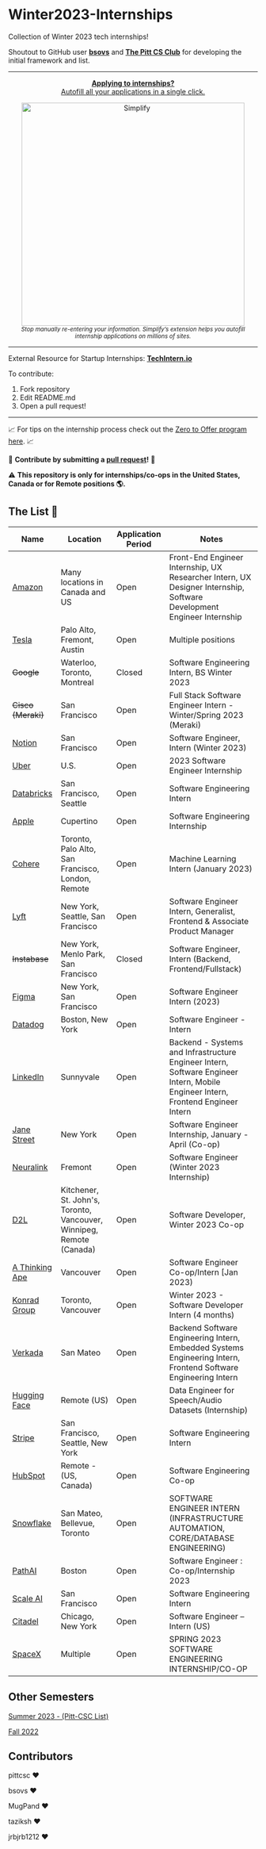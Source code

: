 # Winter2023-Internships
Collection of Winter 2023 tech internships!

Shoutout to GitHub user **[bsovs](https://github.com/bsovs)** and **[The Pitt CS Club](https://github.com/pittcsc)** for developing the initial framework and list.

---

<div align="center">
	<p>
		<a href="https://simplify.jobs/?invite=2d8fe25021b&utm_source=referral">
			<b>Applying to internships?</b>
			<br>
			Autofill all your applications in a single click.
			<br>
			<div>
				<img src="https://res.cloudinary.com/dpeo4xcnc/image/upload/v1636594918/simplify_pittcsc.png" width="450"  alt="Simplify">
			</div>
		</a>
		<sub><i>Stop manually re-entering your information. Simplify’s extension helps you autofill internship applications on millions of sites.</i></sub>
	</p>
</div>

---

External Resource for Startup Internships: **[TechIntern.io](https://www.techintern.io/student/signup?utm_source=BrandonSovran&group=BrandonSovran)**

To contribute:

 1. Fork repository
 2. Edit README.md
 3. Open a pull request!

---

📈 For tips on the internship process check out the [Zero to Offer program here](https://www.pittcs.wiki/zero-to-offer).  📈

🤗 **Contribute by submitting a [pull request](https://github.com/susam/gitpr#create-pull-request)!**  🤗

:warning: **This repository is only for internships/co-ops in the United States, Canada or for Remote positions :earth_americas:.**

## The List 👔

| Name  |  Location | Application Period | Notes |
|---|---|-------------|-------------|
| [Amazon](https://www.amazon.jobs/en/teams/internships-for-students?offset=0&result_limit=10&sort=relevant&category%5B%5D=software-development&country%5B%5D=USA&country%5B%5D=CAN&distanceType=Mi&radius=24km&latitude=&longitude=&loc_group_id=&loc_query=&base_query=&city=&country=&region=&county=&query_options=&) | Many locations in Canada and US | Open | Front-End Engineer Internship, UX Researcher Intern, UX Designer Internship, Software Development Engineer Internship
| [Tesla](https://www.tesla.com/en_CA/careers/search/?country=US&query=software%20Internship%20spring) | Palo Alto, Fremont, Austin | Open | Multiple positions |
| ~~Google~~ | Waterloo, Toronto, Montreal | Closed | Software Engineering Intern, BS Winter 2023
| ~~Cisco (Meraki)~~ | San Francisco | Open | Full Stack Software Engineer Intern - Winter/Spring 2023 (Meraki)
| [Notion](https://boards.greenhouse.io/notion/jobs/5252467003) | San Francisco | Open | Software Engineer, Intern (Winter 2023)
| [Uber](https://university-uber.icims.com/jobs/116847/job) | U.S.| Open | 2023 Software Engineer Internship |
| [Databricks](https://www.databricks.com/company/careers/open-positions/job?gh_jid=6289910002) | San Francisco, Seattle | Open | Software Engineering Intern |
| [Apple](https://jobs.apple.com/en-us/details/200389054/software-engineering-internship?team=STDNT) | Cupertino | Open | Software Engineering Internship
| [Cohere](https://jobs.lever.co/cohere/2252200f-104f-4d95-840d-c1d9cbcfda9b) | Toronto, Palo Alto, San Francisco, London, Remote | Open | Machine Learning Intern (January 2023)
| [Lyft](https://www.lyft.com/careers/early-talent) | New York, Seattle, San Francisco | Open | Software Engineer Intern, Generalist, Frontend & Associate Product Manager
| ~~Instabase~~ | New York, Menlo Park, San Francisco | Closed | Software Engineer, Intern (Backend, Frontend/Fullstack)
| [Figma](https://boards.greenhouse.io/figma/jobs/4595340004) | New York, San Francisco | Open | Software Engineer Intern (2023)
| [Datadog](https://app.ripplematch.com/job/datadog/692468c7/) | Boston, New York | Open | Software Engineer - Intern
| [LinkedIn](https://www.linkedin.com/jobs/search/?f_C=1337&geoId=103644278&keywords=intern%20winter%202023&location=United%20States&position=1&pageNum=0) | Sunnyvale | Open | Backend - Systems and Infrastructure Engineer Intern, Software Engineer Intern, Mobile Engineer Intern, Frontend Engineer Intern
| [Jane Street](https://www.janestreet.com/join-jane-street/position/6280534002/) | New York | Open | Software Engineer Internship, January - April (Co-op)
| [Neuralink](https://boards.greenhouse.io/neuralink/jobs/5255513003) | Fremont | Open | Software Engineer (Winter 2023 Internship)
| [D2L](https://www.d2l.com/careers/jobs/software-developer-winter-2023-co-op-/4511783) | Kitchener, St. John's, Toronto, Vancouver, Winnipeg, Remote (Canada) | Open | Software Developer, Winter 2023 Co-op
| [A Thinking Ape](https://boards.greenhouse.io/athinkingape/jobs/4488770) | Vancouver | Open | Software Engineer Co-op/Intern [Jan 2023)
| [Konrad Group](https://www.konrad.com/careers/internships) | Toronto, Vancouver | Open | Winter 2023 - Software Developer Intern (4 months)
| [Verkada](https://www.verkada.com/careers/#open-positions) | San Mateo | Open | Backend Software Engineering Intern, Embedded Systems Engineering Intern, Frontend Software Engineering Intern
| [Hugging Face](https://apply.workable.com/huggingface/j/82D6C5689D/) | Remote (US) | Open | Data Engineer for Speech/Audio Datasets (Internship)
| [Stripe](https://stripe.com/jobs/search?query=Software+Engineering+Intern) | San Francisco, Seattle, New York | Open | Software Engineering Intern
| [HubSpot](https://www.hubspot.com/careers/jobs?hubs_signup-cta=careers-nav-cta&page=1#office=remote;department=product-ux-engineering;roleType=intern;) | Remote - (US, Canada) | Open | Software Engineering Co-op
| [Snowflake](https://careers.snowflake.com/us/en/search-results?rk=l-university-recruiting&sortBy=Most%20relevant) | San Mateo, Bellevue, Toronto | Open | SOFTWARE ENGINEER INTERN (INFRASTRUCTURE AUTOMATION, CORE/DATABASE ENGINEERING)
| [PathAI](https://www.pathai.com/join-our-team/careers/?gh_jid=6327790002) | Boston | Open | Software Engineer : Co-op/Internship 2023
| [Scale AI](https://boards.greenhouse.io/scaleai/jobs/4037917005) | San Francisco | Open | Software Engineering Intern
| [Citadel](https://www.citadel.com/careers/details/software-engineer-intern-us/) | Chicago, New York | Open | Software Engineer – Intern (US)
| [SpaceX](https://boards.greenhouse.io/spacex/jobs/6366051002?gh_jid=6366051002) | Multiple | Open | SPRING 2023 SOFTWARE ENGINEERING INTERNSHIP/CO-OP
## Other Semesters

[Summer 2023 - (Pitt-CSC List)](https://github.com/pittcsc/Summer2023-Internships)

[Fall 2022](https://github.com/bsovs/Fall2022-Internships)

## Contributors

pittcsc :heart:

bsovs :heart:

MugPand :heart:

taziksh :heart:

jrbjrb1212 :heart: